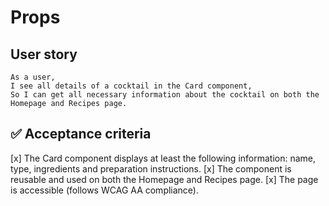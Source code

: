# Props

## User story

```
As a user,
I see all details of a cocktail in the Card component,
So I can get all necessary information about the cocktail on both the Homepage and Recipes page.
```

## ✅ Acceptance criteria

[x] The Card component displays at least the following information: name, type, ingredients and preparation instructions.
[x] The component is reusable and used on both the Homepage and Recipes page.
[x] The page is accessible (follows WCAG AA compliance).
